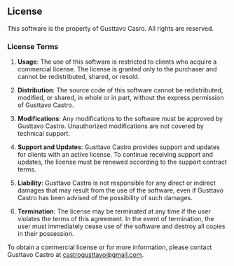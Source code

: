 ## License

This software is the property of Gusttavo Casro. All rights are reserved.

### License Terms

1. **Usage**: The use of this software is restricted to clients who acquire a commercial license. The license is granted only to the purchaser and cannot be redistributed, shared, or resold.

2. **Distribution**: The source code of this software cannot be redistributed, modified, or shared, in whole or in part, without the express permission of Gusttavo Castro.

3. **Modifications**: Any modifications to the software must be approved by Gusttavo Castro. Unauthorized modifications are not covered by technical support.

4. **Support and Updates**: Gusttavo Castro provides support and updates for clients with an active license. To continue receiving support and updates, the license must be renewed according to the support contract terms.

5. **Liability**: Gusttavo Castro is not responsible for any direct or indirect damages that may result from the use of the software, even if Gusttavo Castro has been advised of the possibility of such damages.

6. **Termination**: The license may be terminated at any time if the user violates the terms of this agreement. In the event of termination, the user must immediately cease use of the software and destroy all copies in their possession.

To obtain a commercial license or for more information, please contact Gusttavo Castro at [castrogusttavo@gmail.com](mailto:castrogusttavo@gmail.com).
